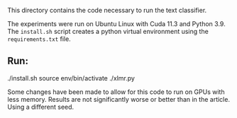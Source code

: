 This directory contains the code necessary to run the text classifier.

The experiments were run on Ubuntu Linux with Cuda 11.3 and Python 3.9.
The `install.sh` script creates a python virtual environment using the `requirements.txt` file.

## Run:
./install.sh
source env/bin/activate
./xlmr.py

Some changes have been made to allow for this code to run on GPUs with less memory. Results are not significantly worse or better than in the article. Using a different seed.